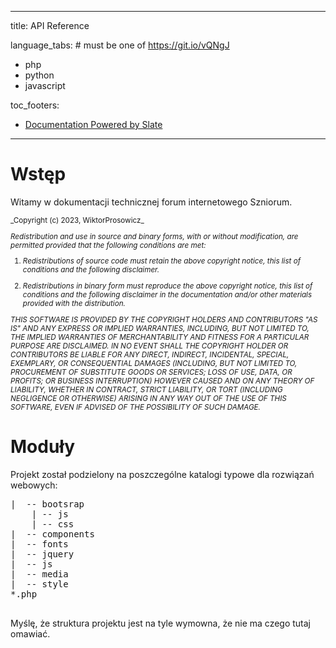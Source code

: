 ---
title: API Reference

language_tabs: # must be one of https://git.io/vQNgJ
  - php
  - python
  - javascript

toc_footers:
  - <a href='https://github.com/slatedocs/slate'>Documentation Powered by Slate</a>


___

# Wstęp


Witamy w dokumentacji technicznej forum internetowego Szniorum.  

<span style="font-size:smaller;">
_Copyright (c) 2023, WiktorProsowicz_

_Redistribution and use in source and binary forms, with or without
modification, are permitted provided that the following conditions are met:_

1. _Redistributions of source code must retain the above copyright notice, this
   list of conditions and the following disclaimer._

2. _Redistributions in binary form must reproduce the above copyright notice,
   this list of conditions and the following disclaimer in the documentation
   and/or other materials provided with the distribution._

_THIS SOFTWARE IS PROVIDED BY THE COPYRIGHT HOLDERS AND CONTRIBUTORS "AS IS"
AND ANY EXPRESS OR IMPLIED WARRANTIES, INCLUDING, BUT NOT LIMITED TO, THE
IMPLIED WARRANTIES OF MERCHANTABILITY AND FITNESS FOR A PARTICULAR PURPOSE ARE
DISCLAIMED. IN NO EVENT SHALL THE COPYRIGHT HOLDER OR CONTRIBUTORS BE LIABLE
FOR ANY DIRECT, INDIRECT, INCIDENTAL, SPECIAL, EXEMPLARY, OR CONSEQUENTIAL
DAMAGES (INCLUDING, BUT NOT LIMITED TO, PROCUREMENT OF SUBSTITUTE GOODS OR
SERVICES; LOSS OF USE, DATA, OR PROFITS; OR BUSINESS INTERRUPTION) HOWEVER
CAUSED AND ON ANY THEORY OF LIABILITY, WHETHER IN CONTRACT, STRICT LIABILITY,
OR TORT (INCLUDING NEGLIGENCE OR OTHERWISE) ARISING IN ANY WAY OUT OF THE USE
OF THIS SOFTWARE, EVEN IF ADVISED OF THE POSSIBILITY OF SUCH DAMAGE._

</span>

# Moduły
Projekt został podzielony na poszczególne katalogi typowe dla rozwiązań webowych:  
<pre>
|  -- bootsrap  
    | -- js
    | -- css
|  -- components  
|  -- fonts  
|  -- jquery  
|  -- js  
|  -- media  
|  -- style  
*.php

</pre>
Myślę, że struktura projektu jest na tyle wymowna, że nie ma czego tutaj omawiać.

